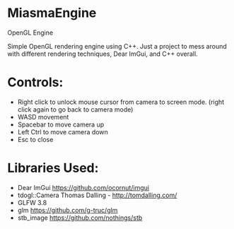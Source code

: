 # MiasmaEngine
OpenGL Engine

Simple OpenGL rendering engine using C++.  Just a project to mess around with different rendering techniques, Dear ImGui, and C++ overall.

# Controls:
- Right click to unlock mouse cursor from camera to screen mode. (right click again to go back to camera mode)
- WASD movement
- Spacebar to move camera up
- Left Ctrl to move camera down
- Esc to close

# Libraries Used:
- Dear ImGui https://github.com/ocornut/imgui
- tdogl::Camera Thomas Dalling - http://tomdalling.com/
- GLFW 3.8 
- glm https://github.com/g-truc/glm
- stb_image https://github.com/nothings/stb
